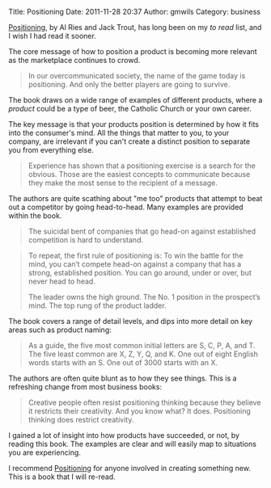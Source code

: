Title: Positioning
Date: 2011-11-28 20:37
Author: gmwils
Category: business

[Positioning][], by Al Ries and Jack Trout, has long been on my *to
read* list, and I wish I had read it sooner.

The core message of how to position a product is becoming more relevant
as the marketplace continues to crowd.

> In our overcommunicated society, the name of the game today is
> positioning. And only the better players are going to survive.

The book draws on a wide range of examples of different products, where
a *product* could be a type of beer, the Catholic Church or your own
career.

The key message is that your products position is determined by how it
fits into the consumer's mind. All the things that matter to you, to
your company, are irrelevant if you can't create a distinct position to
separate you from everything else.

> Experience has shown that a positioning exercise is a search for the
> obvious. Those are the easiest concepts to communicate because they
> make the most sense to the recipient of a message.

The authors are quite scathing about "me too" products that attempt to
beat out a competitor by going head-to-head. Many examples are provided
within the book.

> The suicidal bent of companies that go head-on against established
> competition is hard to understand.

> To repeat, the first rule of positioning is: To win the battle for the
> mind, you can’t compete head-on against a company that has a strong,
> established position. You can go around, under or over, but never head
> to head.
>
> The leader owns the high ground. The No. 1 position in the prospect’s
> mind. The top rung of the product ladder.

The book covers a range of detail levels, and dips into more detail on
key areas such as product naming:

> As a guide, the five most common initial letters are S, C, P, A, and
> T. The five least common are X, Z, Y, Q, and K. One out of eight
> English words starts with an S. One out of 3000 starts with an X.

The authors are often quite blunt as to how they see things. This is a
refreshing change from most business books:

> Creative people often resist positioning thinking because they believe
> it restricts their creativity. And you know what? It does. Positioning
> thinking does restrict creativity.

I gained a lot of insight into how products have succeeded, or not, by
reading this book. The examples are clear and will easily map to
situations you are experiencing.

I recommend [Positioning][] for anyone involved in creating something
new. This is a book that I will re-read.

  [Positioning]: http://www.amazon.com/gp/product/B000SEGIW2/ref=as_li_ss_tl?ie=UTF8&tag=pseudofish-20&linkCode=as2&camp=217145&creative=399373&creativeASIN=B000SEGIW2
